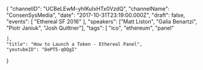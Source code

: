 {
    "channelID": "UCBeLEwM-yhIKuIxHTx0VzdQ",
    "channelName": "ConsenSysMedia",
    "date": "2017-10-31T23:19:00.000Z",
    "draft": false,
    "events": [
        "Ethereal SF 2016"
    ],
    "speakers": ["Matt Liston", "Galia Benartzi", "Piotr Janiuk", "Josh Quittner"],
    "tags": [
        "ico",
        "ethereum",
	"panel"





    ],
    "title": "How to Launch a Token - Ethereal Panel",
    "youtubeID": "DePT5-qOQgI"
}
